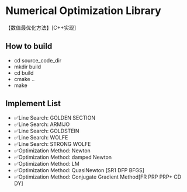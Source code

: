 # Numerical Optimization Library
【数值最优化方法】[C++实现]

## How to build

- cd source_code_dir
- mkdir build
- cd build
- cmake ..
- make

## Implement List

- :white_check_mark:Line Search:  GOLDEN SECTION            
- :white_check_mark:Line Search:  ARMIJO                                  
- :white_check_mark:Line Search:  GOLDSTEIN                  
- :white_check_mark:Line Search:  WOLFE                               
- :white_check_mark:Line Search:  STRONG WOLFE          
- :white_check_mark:Optimization Method:  Newton 
- :white_check_mark:Optimization Method:  damped Newton 
- :white_check_mark:Optimization Method:  LM
- :white_check_mark:Optimization Method:  QuasiNewton [SR1 DFP BFGS]
- :white_check_mark:Optimization Method:  Conjugate Gradient Method[FR PRP PRP+ CD DY]

